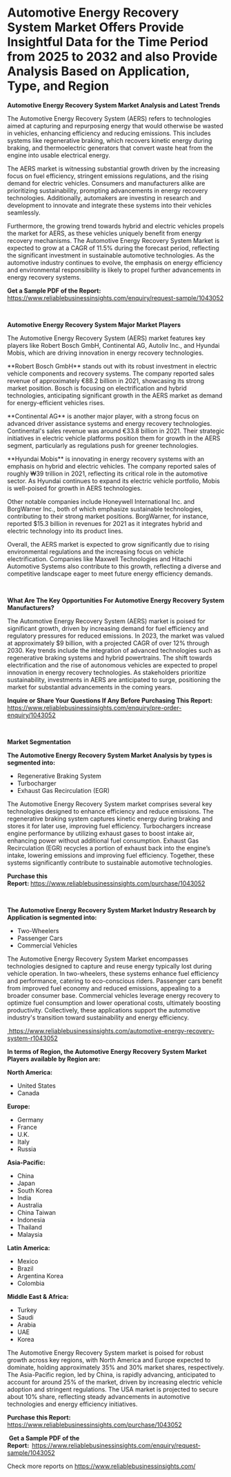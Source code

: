 <p><h1>Automotive Energy Recovery System Market Offers Provide Insightful Data for the Time Period from 2025 to 2032 and also Provide Analysis Based on Application, Type, and Region</h1></p><p><strong>Automotive Energy Recovery System Market Analysis and Latest Trends</strong></p>
<p><p>The Automotive Energy Recovery System (AERS) refers to technologies aimed at capturing and repurposing energy that would otherwise be wasted in vehicles, enhancing efficiency and reducing emissions. This includes systems like regenerative braking, which recovers kinetic energy during braking, and thermoelectric generators that convert waste heat from the engine into usable electrical energy. </p><p>The AERS market is witnessing substantial growth driven by the increasing focus on fuel efficiency, stringent emissions regulations, and the rising demand for electric vehicles. Consumers and manufacturers alike are prioritizing sustainability, prompting advancements in energy recovery technologies. Additionally, automakers are investing in research and development to innovate and integrate these systems into their vehicles seamlessly.</p><p>Furthermore, the growing trend towards hybrid and electric vehicles propels the market for AERS, as these vehicles uniquely benefit from energy recovery mechanisms. The Automotive Energy Recovery System Market is expected to grow at a CAGR of 11.5% during the forecast period, reflecting the significant investment in sustainable automotive technologies. As the automotive industry continues to evolve, the emphasis on energy efficiency and environmental responsibility is likely to propel further advancements in energy recovery systems.</p></p>
<p><strong>Get a Sample PDF of the Report:&nbsp;</strong> <a href="https://www.reliablebusinessinsights.com/enquiry/request-sample/1043052?utm_campaign=2318&utm_medium=2&utm_source=Github&utm_content=ia&utm_term=22032025&utm_id=automotive-energy-recovery-system">https://www.reliablebusinessinsights.com/enquiry/request-sample/1043052</a></p>
<p>&nbsp;</p>
<p><strong>Automotive Energy Recovery System Major Market Players</strong></p>
<p><p>The Automotive Energy Recovery System (AERS) market features key players like Robert Bosch GmbH, Continental AG, Autoliv Inc., and Hyundai Mobis, which are driving innovation in energy recovery technologies. </p><p>**Robert Bosch GmbH** stands out with its robust investment in electric vehicle components and recovery systems. The company reported sales revenue of approximately €88.2 billion in 2021, showcasing its strong market position. Bosch is focusing on electrification and hybrid technologies, anticipating significant growth in the AERS market as demand for energy-efficient vehicles rises.</p><p>**Continental AG** is another major player, with a strong focus on advanced driver assistance systems and energy recovery technologies. Continental's sales revenue was around €33.8 billion in 2021. Their strategic initiatives in electric vehicle platforms position them for growth in the AERS segment, particularly as regulations push for greener technologies.</p><p>**Hyundai Mobis** is innovating in energy recovery systems with an emphasis on hybrid and electric vehicles. The company reported sales of roughly ₩39 trillion in 2021, reflecting its critical role in the automotive sector. As Hyundai continues to expand its electric vehicle portfolio, Mobis is well-poised for growth in AERS technologies.</p><p>Other notable companies include Honeywell International Inc. and BorgWarner Inc., both of which emphasize sustainable technologies, contributing to their strong market positions. BorgWarner, for instance, reported $15.3 billion in revenues for 2021 as it integrates hybrid and electric technology into its product lines.</p><p>Overall, the AERS market is expected to grow significantly due to rising environmental regulations and the increasing focus on vehicle electrification. Companies like Maxwell Technologies and Hitachi Automotive Systems also contribute to this growth, reflecting a diverse and competitive landscape eager to meet future energy efficiency demands.</p></p>
<p>&nbsp;</p>
<p><strong>What Are The Key Opportunities For Automotive Energy Recovery System Manufacturers?</strong></p>
<p><p>The Automotive Energy Recovery System (AERS) market is poised for significant growth, driven by increasing demand for fuel efficiency and regulatory pressures for reduced emissions. In 2023, the market was valued at approximately $9 billion, with a projected CAGR of over 12% through 2030. Key trends include the integration of advanced technologies such as regenerative braking systems and hybrid powertrains. The shift towards electrification and the rise of autonomous vehicles are expected to propel innovation in energy recovery technologies. As stakeholders prioritize sustainability, investments in AERS are anticipated to surge, positioning the market for substantial advancements in the coming years.</p></p>
<p><strong>Inquire or Share Your Questions If Any Before Purchasing This Report:</strong> <a href="https://www.reliablebusinessinsights.com/enquiry/pre-order-enquiry/1043052?utm_campaign=2318&utm_medium=2&utm_source=Github&utm_content=ia&utm_term=22032025&utm_id=automotive-energy-recovery-system">https://www.reliablebusinessinsights.com/enquiry/pre-order-enquiry/1043052</a></p>
<p>&nbsp;</p>
<p><strong>Market Segmentation</strong></p>
<p><strong>The Automotive Energy Recovery System Market Analysis by types is segmented into:</strong></p>
<p><ul><li>Regenerative Braking System</li><li>Turbocharger</li><li>Exhaust Gas Recirculation (EGR)</li></ul></p>
<p><p>The Automotive Energy Recovery System market comprises several key technologies designed to enhance efficiency and reduce emissions. The regenerative braking system captures kinetic energy during braking and stores it for later use, improving fuel efficiency. Turbochargers increase engine performance by utilizing exhaust gases to boost intake air, enhancing power without additional fuel consumption. Exhaust Gas Recirculation (EGR) recycles a portion of exhaust back into the engine’s intake, lowering emissions and improving fuel efficiency. Together, these systems significantly contribute to sustainable automotive technologies.</p></p>
<p><strong>Purchase this Report:&nbsp;</strong><a href="https://www.reliablebusinessinsights.com/purchase/1043052?utm_campaign=2318&utm_medium=2&utm_source=Github&utm_content=ia&utm_term=22032025&utm_id=automotive-energy-recovery-system">https://www.reliablebusinessinsights.com/purchase/1043052</a></p>
<p>&nbsp;</p>
<p><strong>The Automotive Energy Recovery System Market Industry Research by Application is segmented into:</strong></p>
<p><ul><li>Two-Wheelers</li><li>Passenger Cars</li><li>Commercial Vehicles</li></ul></p>
<p><p>The Automotive Energy Recovery System Market encompasses technologies designed to capture and reuse energy typically lost during vehicle operation. In two-wheelers, these systems enhance fuel efficiency and performance, catering to eco-conscious riders. Passenger cars benefit from improved fuel economy and reduced emissions, appealing to a broader consumer base. Commercial vehicles leverage energy recovery to optimize fuel consumption and lower operational costs, ultimately boosting productivity. Collectively, these applications support the automotive industry's transition toward sustainability and energy efficiency.</p></p>
<p><a href="https://www.reliablebusinessinsights.com/automotive-energy-recovery-system-r1043052?utm_campaign=2318&utm_medium=2&utm_source=Github&utm_content=ia&utm_term=22032025&utm_id=automotive-energy-recovery-system">&nbsp;https://www.reliablebusinessinsights.com/automotive-energy-recovery-system-r1043052</a></p>
<p><strong>In terms of Region, the Automotive Energy Recovery System Market Players available by Region are:</strong></p>
<p>
    <p> <strong> North America: </strong>
        <ul>
            <li>United States</li>
            <li>Canada</li>
        </ul>
        </p> 
    <p> <strong> Europe: </strong>
        <ul>
            <li>Germany</li>
            <li>France</li>
            <li>U.K.</li>
            <li>Italy</li>
            <li>Russia</li>
        </ul>
        </p> 
    <p> <strong> Asia-Pacific: </strong>
        <ul>
            <li>China</li>
            <li>Japan</li>
            <li>South Korea</li>
            <li>India</li>
            <li>Australia</li>
            <li>China Taiwan</li>
            <li>Indonesia</li>
            <li>Thailand</li>
            <li>Malaysia</li>
        </ul>
        </p> 
    <p> <strong> Latin America: </strong>
        <ul>
            <li>Mexico</li>
            <li>Brazil</li>
            <li>Argentina Korea</li>
            <li>Colombia</li>
        </ul>
        </p> 
    <p> <strong> Middle East & Africa: </strong>
        <ul>
            <li>Turkey</li>
            <li>Saudi</li>
            <li>Arabia</li>
            <li>UAE</li>
            <li>Korea</li>
        </ul>
    </p>
    </p>
<p><p>The Automotive Energy Recovery System market is poised for robust growth across key regions, with North America and Europe expected to dominate, holding approximately 35% and 30% market shares, respectively. The Asia-Pacific region, led by China, is rapidly advancing, anticipated to account for around 25% of the market, driven by increasing electric vehicle adoption and stringent regulations. The USA market is projected to secure about 10% share, reflecting steady advancements in automotive technologies and energy efficiency initiatives.</p></p>
<p><strong>Purchase this Report: </strong><a href="https://www.reliablebusinessinsights.com/purchase/1043052?utm_campaign=2318&utm_medium=2&utm_source=Github&utm_content=ia&utm_term=22032025&utm_id=automotive-energy-recovery-system">https://www.reliablebusinessinsights.com/purchase/1043052</a></p>
<p>&nbsp;<strong>Get a Sample PDF of the Report:&nbsp;&nbsp;</strong><a href="https://www.reliablebusinessinsights.com/enquiry/request-sample/1043052?utm_campaign=2318&utm_medium=2&utm_source=Github&utm_content=ia&utm_term=22032025&utm_id=automotive-energy-recovery-system">https://www.reliablebusinessinsights.com/enquiry/request-sample/1043052</a></p>
<p><strong></strong></p>
<p>Check more reports on <a href="https://www.reliablebusinessinsights.com/?utm_campaign=2318&utm_medium=2&utm_source=Github&utm_content=ia&utm_term=22032025&utm_id=automotive-energy-recovery-system">https://www.reliablebusinessinsights.com/</a></p>